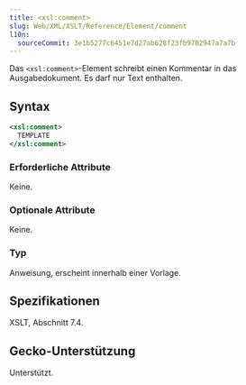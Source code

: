 ```yaml
---
title: <xsl:comment>
slug: Web/XML/XSLT/Reference/Element/comment
l10n:
  sourceCommit: 3e1b5277c6451e7d27ab628f23fb9702947a7a7b
---
```


Das `<xsl:comment>`-Element schreibt einen Kommentar in das Ausgabedokument. Es darf nur Text enthalten.

## Syntax

```xml
<xsl:comment>
  TEMPLATE
</xsl:comment>
```

### Erforderliche Attribute

Keine.

### Optionale Attribute

Keine.

### Typ

Anweisung, erscheint innerhalb einer Vorlage.

## Spezifikationen

XSLT, Abschnitt 7.4.

## Gecko-Unterstützung

Unterstützt.
